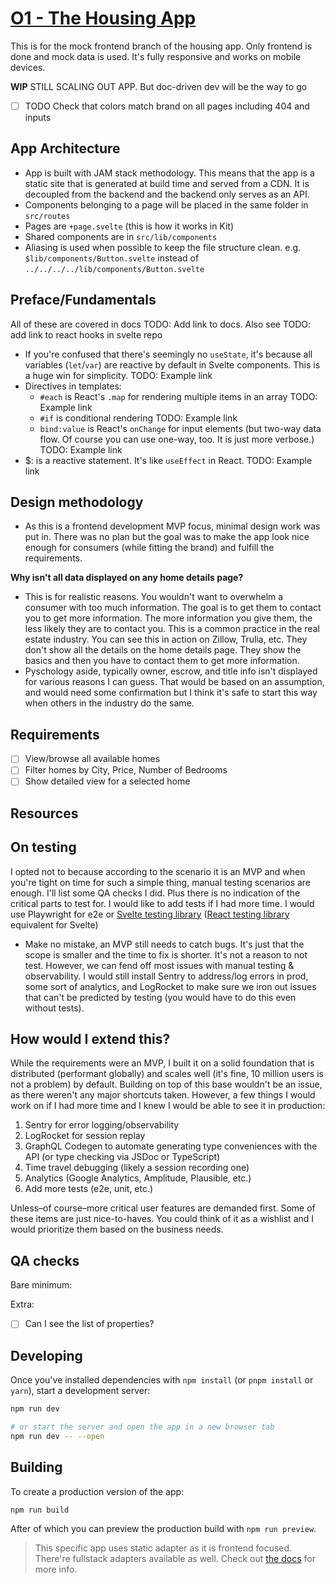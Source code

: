 # [O1 - The Housing App](https://frontend-mock--o1homes.netlify.app/)

This is for the mock frontend branch of the housing app. Only frontend is done and mock data is used. It's fully responsive and works on mobile devices.

**WIP** STILL SCALING OUT APP. But doc-driven dev will be the way to go

- [ ] TODO Check that colors match brand on all pages including 404 and inputs

## App Architecture

- App is built with JAM stack methodology. This means that the app is a static site that is generated at build time and served from a CDN. It is decoupled from the backend and the backend only serves as an API.
- Components belonging to a page will be placed in the same folder in `src/routes`
- Pages are `+page.svelte` (this is how it works in Kit)
- Shared components are in `src/lib/components`
- Aliasing is used when possible to keep the file structure clean. e.g. `$lib/components/Button.svelte` instead of `../../../../lib/components/Button.svelte`

## Preface/Fundamentals

All of these are covered in docs TODO: Add link to docs. Also see TODO: add link to react hooks in svelte repo

- If you're confused that there's seemingly no `useState`, it's because all variables (`let`/`var`) are reactive by default in Svelte components. This is a huge win for simplicity. TODO: Example link
- Directives in templates:
  - `#each` is React's `.map` for rendering multiple items in an array TODO: Example link
  - `#if` is conditional rendering TODO: Example link
  - `bind:value` is React's `onChange` for input elements (but two-way data flow. Of course you can use one-way, too. It is just more verbose.) TODO: Example link
- $: is a reactive statement. It's like `useEffect` in React. TODO: Example link

## Design methodology

- As this is a frontend development MVP focus, minimal design work was put in. There was no plan but the goal was to make the app look nice enough for consumers (while fitting the brand) and fulfill the requirements.

**Why isn't all data displayed on any home details page?**

- This is for realistic reasons. You wouldn't want to overwhelm a consumer with too much information. The goal is to get them to contact you to get more information. The more information you give them, the less likely they are to contact you. This is a common practice in the real estate industry. You can see this in action on Zillow, Trulia, etc. They don't show all the details on the home details page. They show the basics and then you have to contact them to get more information.
- Pyschology aside, typically owner, escrow, and title info isn't displayed for various reasons I can guess. That would be based on an assumption, and would need some confirmation but I think it's safe to start this way when others in the industry do the same.

## Requirements

- [ ] View/browse all available homes
- [ ] Filter homes by City, Price, Number of Bedrooms
- [ ] Show detailed view for a selected home

## Resources

## On testing

I opted not to because according to the scenario it is an MVP and when you're tight on time for such a simple thing, manual testing scenarios are enough. I'll list some QA checks I did. Plus there is no indication of the critical parts to test for. I would like to add tests if I had more time. I would use Playwright for e2e or [Svelte testing library](https://testing-library.com/docs/svelte-testing-library/intro/) ([React testing library](https://testing-library.com/docs/react-testing-library/intro/) equivalent for Svelte)

- Make no mistake, an MVP still needs to catch bugs. It's just that the scope is smaller and the time to fix is shorter. It's not a reason to not test. However, we can fend off most issues with manual testing & observability. I would still install Sentry to address/log errors in prod, some sort of analytics, and LogRocket to make sure we iron out issues that can't be predicted by testing (you would have to do this even without tests).

## How would I extend this?

While the requirements were an MVP, I built it on a solid foundation that is distributed (performant globally) and scales well (it's fine, 10 million users is not a problem) by default. Building on top of this base wouldn't be an issue, as there weren't any major shortcuts taken. However, a few things I would work on if I had more time and I knew I would be able to see it in production:

1. Sentry for error logging/observability
2. LogRocket for session replay
3. GraphQL Codegen to automate generating type conveniences with the API (or type checking via JSDoc or TypeScript)
4. Time travel debugging (likely a session recording one)
5. Analytics (Google Analytics, Amplitude, Plausible, etc.)
6. Add more tests (e2e, unit, etc.)

Unless–of course–more critical user features are demanded first. Some of these items are just nice-to-haves. You could think of it as a wishlist and I would prioritize them based on the business needs.

## QA checks

Bare minimum:

Extra:

- [ ] Can I see the list of properties?

## Developing

Once you've installed dependencies with `npm install` (or `pnpm install` or `yarn`), start a development server:

```bash
npm run dev

# or start the server and open the app in a new browser tab
npm run dev -- --open
```

## Building

To create a production version of the app:

```bash
npm run build
```

After of which you can preview the production build with `npm run preview`.

> This specific app uses static adapter as it is frontend focused. There're fullstack adapters available as well. Check out [the docs](https://kit.svelte.dev/docs/adapters) for more info.
